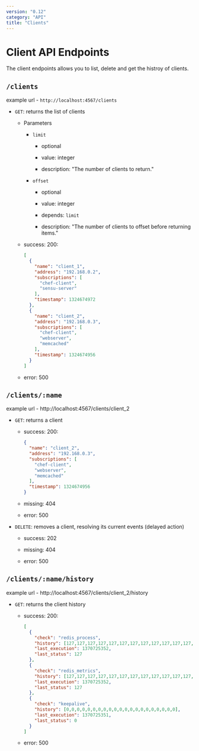 ```yaml
---
version: "0.12"
category: "API"
title: "Clients"
---
```


# Client API Endpoints

The client endpoints allows you to list, delete and get the histroy of clients.

## `/clients`

example url - `http://localhost:4567/clients`

* `GET`: returns the list of clients

  - Parameters
    
    - `limit`

      - optional

      - value: integer

      - description: "The number of clients to return."

    - `offset` 

      - optional

      - value: integer

      - depends: `limit`

      - description: "The number of clients to offset before returning items."

  - success: 200:

      ``` json
      [
        {
          "name": "client_1",
          "address": "192.168.0.2",
          "subscriptions": [
            "chef-client",
            "sensu-server"
          ],
          "timestamp": 1324674972
        },
        {
          "name": "client_2",
          "address": "192.168.0.3",
          "subscriptions": [
            "chef-client",
            "webserver",
            "memcached"
          ],
          "timestamp": 1324674956
        }
      ]
      ```

  - error: 500

## `/clients/:name`

example url - http://localhost:4567/clients/client_2

* `GET`: returns a client

  - success: 200:

      ``` json
      {
        "name": "client_2",
        "address": "192.168.0.3",
        "subscriptions": [
          "chef-client",
          "webserver",
          "memcached"
        ],
        "timestamp": 1324674956
      }
      ```

  - missing: 404

  - error: 500

* `DELETE`: removes a client, resolving its current events (delayed action)

  - success: 202

  - missing: 404

  - error: 500

## `/clients/:name/history`

example url - http://localhost:4567/clients/client_2/history

* `GET`: returns the client history

  - success: 200:

      ``` json
      [
        { 
          "check": "redis_process",
          "history": [127,127,127,127,127,127,127,127,127,127,127,127,127,127,127,127,127,127,127,127,127],
          "last_execution": 1370725352,
          "last_status": 127
        }, 
        {
          "check": "redis_metrics",
          "history": [127,127,127,127,127,127,127,127,127,127,127,127,127,127,127,127,127,127,127,127,127],
          "last_execution": 1370725352,
          "last_status": 127
        },
        { 
          "check": "keepalive",
          "history": [0,0,0,0,0,0,0,0,0,0,0,0,0,0,0,0,0,0,0,0,0],
          "last_execution": 1370725351,
          "last_status": 0
        }
      ]
      ```

  - error: 500

